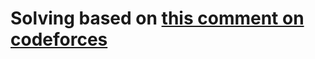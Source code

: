 # Solving based on [this comment on codeforces](https://codeforces.com/blog/entry/55219?#comment-390897)
